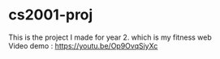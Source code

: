 # cs2001-proj
This is the project I made for year 2. which is my fitness web  
Video demo : https://youtu.be/Op9OvqSiyXc
